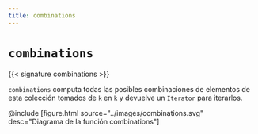 ```yaml
---
title: combinations
---
```


# `combinations`

{{< signature combinations >}}

`combinations` computa todas las posibles combinaciones de elementos de esta colección tomados de `k` en `k` y devuelve un `Iterator` para iterarlos.

@include [figure.html source="../images/combinations.svg" desc="Diagrama de la función combinations"]
